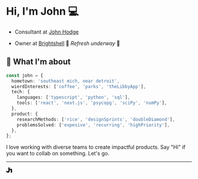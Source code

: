 # Hi, I'm John 💻

- Consultant at [John Hodge](https://www.johnhodge.com)

- Owner at [Brightshell](https://bright.sh) 🚧 _Refresh underway_ 🚧

## 🎒 What I'm about

```typescript
const john = {
  hometown: 'southeast mich, near detroit',
  wierdInterests: ['coffee', 'parks', 'theLibbyApp'],
  tech: {
    languages: ['typescript', 'python', 'sql'],
    tools: ['react', 'next.js', 'psycopg', 'sciPy', 'numPy'],
  },
  product: {
    researchMethods: ['rice', 'designSprints', 'doubleDiamond'],
    problemsSolved: ['expesive', 'recurring', 'highPriority'],
  },
};
```

I love working with diverse teams to create impactful products. Say "Hi" if you want to collab on something. Let's go.

---

<picture>
<style>
#icon {
  fill: white
}
@media (prefers-color-scheme: light){
  #icon{
    fill: black
  }
}
</style>
<svg width="1rem" height="1rem" viewBox="0 0 1024 1024" fill="none" xmlns="http://www.w3.org/2000/svg">
<path id="icon" d="M384.335 63H607.246L607.358 414.004H613.877C628.094 371.219 651.744 337.893 684.827 314.026C717.909 289.868 757.69 277.79 804.17 277.79C848.736 277.79 887.424 288.559 920.232 310.097C953.315 331.635 978.881 361.323 996.926 399.16C1015.24 436.998 1024.26 480.365 1023.99 529.263V961H797.609V579.909C797.882 546.726 790.09 520.676 774.232 501.758C758.648 482.839 736.365 473.38 707.383 473.38C689.065 473.38 672.933 477.746 658.99 486.478C645.319 494.918 633.97 506.571 625.194 521.687C616.417 536.804 607.686 561.882 607.413 584.006L607.441 670.794C607.174 728.372 593.464 779.044 566.321 822.809C539.45 866.28 502.266 900.255 454.769 924.724C407.542 948.91 353.122 961 291.51 961C238.04 961 189.184 951.215 144.943 931.636C100.701 911.768 65.4167 880.676 39.0887 838.355C12.7609 795.745 -0.267274 740.467 0.00415465 672.522H226.369C227.183 694.691 230.711 713.404 236.954 728.661C243.468 743.918 252.425 755.436 263.824 763.209C275.496 770.698 289.61 774.438 306.166 774.438C322.994 774.438 337.108 770.551 348.508 762.778C360.179 755.005 369 743.488 374.971 728.23C380.943 712.684 384.064 693.536 384.335 670.794V63Z" />
</svg>
</picture>
